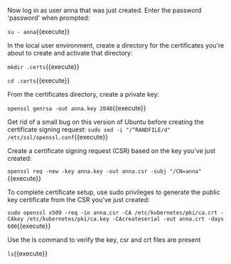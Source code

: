 Now log in as user anna that was just created. Enter the password 'password' when prompted:

`su - anna`{{execute}}

In the local user environment, create a directory for the certificates you're about to create and activate that directory:

`mkdir .certs`{{execute}}

`cd .certs`{{execute}}

From the certificates directory, create a private key:

`openssl genrsa -out anna.key 2048`{{execute}}

Get rid of a small bug on this version of Ubuntu before creating the certificate signing request:
`sudo sed -i "/^RANDFILE/d" /etc/ssl/openssl.conf`{{execute}}

Create a certificate signing request (CSR) based on the key you've just created:

`openssl req -new -key anna.key -out anna.csr -subj "/CN=anna"`{{execute}}

To complete certificate setup, use sudo privileges to generate the public key certificate from the CSR you've just created:

`sudo openssl x509 -req -in anna.csr -CA /etc/kubernetes/pki/ca.crt -CAkey /etc/kubernetes/pki/ca.key -CAcreateserial -out anna.crt -days 600`{{execute}}

Use the ls command to verify the key, csr and crt files are present

`ls`{{execute}}

